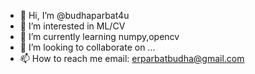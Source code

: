 - 👋 Hi, I’m @budhaparbat4u
- 👀 I’m interested in ML/CV
- 🌱 I’m currently learning numpy,opencv
- 💞️ I’m looking to collaborate on ...
- 📫 How to reach me email: erparbatbudha@gmail.com

<!---
budhaparbat4u/budhaparbat4u is a ✨ special ✨ repository because its `README.md` (this file) appears on your GitHub profile.
You can click the Preview link to take a look at your changes.
--->
